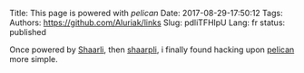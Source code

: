 Title: This page is powered with <em>pelican</em>
Date: 2017-08-29-17:50:12
Tags: 
Authors: https://github.com/Aluriak/links
Slug: pdliTFHlpU
Lang: fr
status: published

Once powered by [Shaarli](https://www.shaarli.fr/redirect.php), then [shaarpli](https://github.com/Aluriak/shaarpli),
i finally found hacking upon [pelican](https://blog.getpelican.com/) more simple.
